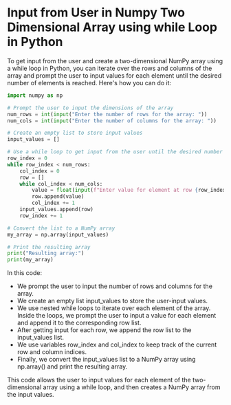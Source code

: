 # Input from User in Numpy Two Dimensional Array using while Loop in Python

To get input from the user and create a two-dimensional NumPy array using a while loop in Python, you can iterate over the rows and columns of the array and prompt the user to input values for each element until the desired number of elements is reached. Here's how you can do it:

```python
import numpy as np

# Prompt the user to input the dimensions of the array
num_rows = int(input("Enter the number of rows for the array: "))
num_cols = int(input("Enter the number of columns for the array: "))

# Create an empty list to store input values
input_values = []

# Use a while loop to get input from the user until the desired number of elements is reached
row_index = 0
while row_index < num_rows:
    col_index = 0
    row = []
    while col_index < num_cols:
        value = float(input(f"Enter value for element at row {row_index+1}, column {col_index+1}: "))
        row.append(value)
        col_index += 1
    input_values.append(row)
    row_index += 1

# Convert the list to a NumPy array
my_array = np.array(input_values)

# Print the resulting array
print("Resulting array:")
print(my_array)
```

In this code:

- We prompt the user to input the number of rows and columns for the array.
- We create an empty list input_values to store the user-input values.
- We use nested while loops to iterate over each element of the array. Inside the loops, we prompt the user to input a value for each element and append it to the corresponding row list.
- After getting input for each row, we append the row list to the input_values list.
- We use variables row_index and col_index to keep track of the current row and column indices.
- Finally, we convert the input_values list to a NumPy array using np.array() and print the resulting array.

This code allows the user to input values for each element of the two-dimensional array using a while loop, and then creates a NumPy array from the input values.